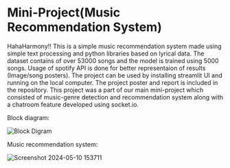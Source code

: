 # Mini-Project(Music Recommendation System)
HahaHarmony!!
This is a simple music recommendation system made using simple text processing and python libraries based on lyrical data. The dataset contains of over 53000 songs and the model is trained using 5000 songs. Usage of spotify API is done for better representaion of results (Image/song posters). The project can be used by installing streamlit UI and running on the local computer. The project poster and report is included in the repository.
This project was a part of our main mini-project which consisted of music-genre detection and recommendation system along with a chatroom feature developed using socket.io.

Block diagram:


![Block Digram](https://github.com/user-attachments/assets/a4f53a7b-0806-4790-ad36-6266ecb54f61)

Music recommendation system:


![Screenshot 2024-05-10 153711](https://github.com/user-attachments/assets/8ba05b6a-792b-42bf-b918-972fd2ad36a6)


